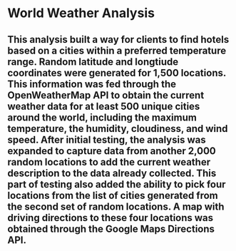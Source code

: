 # World Weather Analysis
## This analysis built a way for clients to find hotels based on a cities within a preferred temperature range.  Random latitude and longtiude coordinates were generated for 1,500 locations.  This information was fed through the OpenWeatherMap API to obtain the current weather data for at least 500 unique cities around the world, including the maximum temperature, the humidity, cloudiness, and wind speed.  After initial testing, the analysis was expanded to capture data from another 2,000 random locations to add the current weather description to the data already collected.  This part of testing also added the ability to pick four locations from the list of cities generated from the second set of random locations.  A map with driving directions to these four locations was obtained through the Google Maps Directions API.
